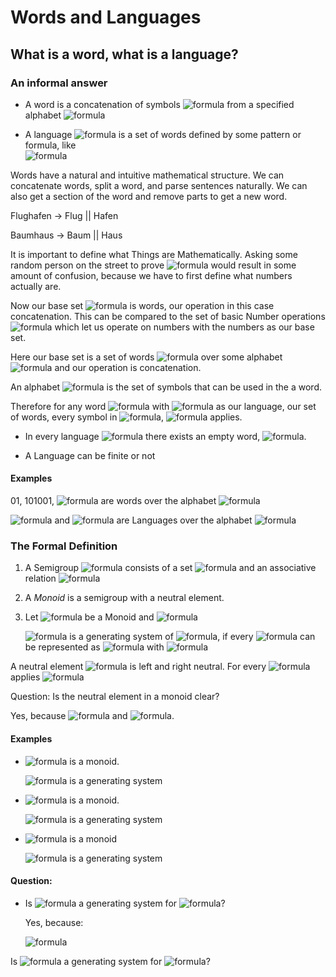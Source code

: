 # Words and Languages

## What is a word, what is a language?

### An informal answer

- A word is a concatenation of symbols ![formula](https://render.githubusercontent.com/render/math?math=w) from a specified alphabet ![formula](https://render.githubusercontent.com/render/math?math=\sum)

- A language ![formula](https://render.githubusercontent.com/render/math?math=L) is a set of words defined by some pattern or formula, like  
![formula](https://render.githubusercontent.com/render/math?math=\lbrace%20a^{n^2}|n\geq0\rbrace%3d\lbrace\epsilon,a,aaaa,aaaaaaaaa,...\rbrace)

Words have a natural and intuitive mathematical structure. We can concatenate words, split a word, and parse sentences naturally. We can also get a section of the word and remove parts to get a new word.

Flughafen -> Flug || Hafen

Baumhaus -> Baum || Haus

It is important to define what Things are Mathematically.
Asking some random person on the street to prove ![formula](https://render.githubusercontent.com/render/math?math=1%2b1=2) would result in some amount of confusion, because we have to first define what numbers actually are.

Now our base set ![formula](https://render.githubusercontent.com/render/math?math=L) is words, our operation in this case concatenation. This can be compared to the set of basic Number operations ![formula](https://render.githubusercontent.com/render/math?math=\lbrace%2b,\times,\div,-\rbrace) which let us operate on numbers with the numbers as our base set.

Here our base set is a set of words ![formula](https://render.githubusercontent.com/render/math?math=W) over some alphabet ![formula](https://render.githubusercontent.com/render/math?math=\Sigma) and our operation is concatenation.

An alphabet ![formula](https://render.githubusercontent.com/render/math?math=\Sigma) is the set of symbols that can be used in the a word.

Therefore for any word ![formula](https://render.githubusercontent.com/render/math?math=w\in%20L) with ![formula](https://render.githubusercontent.com/render/math?math=L) as our language, our set of words, every symbol in ![formula](https://render.githubusercontent.com/render/math?math=s\in%20w), ![formula](https://render.githubusercontent.com/render/math?math=s\in\Sigma)
applies.

- In every language ![formula](https://render.githubusercontent.com/render/math?math=L) there exists an empty word, ![formula](https://render.githubusercontent.com/render/math?math=\epsilon).

- A Language can be finite or not


#### Examples

01, 101001, ![formula](https://render.githubusercontent.com/render/math?math=\epsilon) are words over the alphabet ![formula](https://render.githubusercontent.com/render/math?math=\lbrace0,1\rbrace)

![formula](https://render.githubusercontent.com/render/math?math=\lbrace0,1,101,1001\rbrace) and ![formula](https://render.githubusercontent.com/render/math?math=\lbrace\epsilon,0,1,00,01,10,11,000,001,...\rbrace) are Languages over the alphabet ![formula](https://render.githubusercontent.com/render/math?math=\lbrace0,1\rbrace)

### The Formal Definition

1. A Semigroup ![formula](https://render.githubusercontent.com/render/math?math=(H,\circ)) consists of a set ![formula](https://render.githubusercontent.com/render/math?math=H) and an associative relation ![formula](https://render.githubusercontent.com/render/math?math=\circ:H\times%20H\rightarrow%20H)
2. A _Monoid_ is a semigroup with a neutral element.
3. Let ![formula](https://render.githubusercontent.com/render/math?math=(M,\circ)) be a Monoid and ![formula](https://render.githubusercontent.com/render/math?math=E%20\subseteq%20M)

    ![formula](https://render.githubusercontent.com/render/math?math=E) is a generating system of ![formula](https://render.githubusercontent.com/render/math?math=(M,\circ)), if every ![formula](https://render.githubusercontent.com/render/math?math=m\in%20M) can be represented as ![formula](https://render.githubusercontent.com/render/math?math=m%3De_1\circ%20...\circ%20e_n) with ![formula](https://render.githubusercontent.com/render/math?math=e_i\in%20E)

A neutral element ![formula](https://render.githubusercontent.com/render/math?math=e) is left and right neutral. For every ![formula](https://render.githubusercontent.com/render/math?math=x) applies ![formula](https://render.githubusercontent.com/render/math?math=e\circ%20x%3Dx\circ%20e%3Dx)

Question: Is the neutral element in a monoid clear?

Yes, because ![formula](https://render.githubusercontent.com/render/math?math=e_1\circ%20e_2%3De_1) and ![formula](https://render.githubusercontent.com/render/math?math=e_1\circ%20e_2%3De_2).

#### Examples

- ![formula](https://render.githubusercontent.com/render/math?math=(Z,%2b)) is a monoid.

  ![formula](https://render.githubusercontent.com/render/math?math=\lbrace-1,1\rbrace) is a generating system

- ![formula](https://render.githubusercontent.com/render/math?math=(N_0,%2b)) is a monoid.

  ![formula](https://render.githubusercontent.com/render/math?math=\lbrace1\rbrace) is a generating system

- ![formula](https://render.githubusercontent.com/render/math?math=(Z_8,\cdotp)) is a monoid
  
  ![formula](https://render.githubusercontent.com/render/math?math=\lbrace2,3,5\rbrace) is a generating system

#### Question:

- Is ![formula](https://render.githubusercontent.com/render/math?math=\lbrace-16,17,18\rbrace) a generating system for ![formula](https://render.githubusercontent.com/render/math?math=(Z,%2b))?

  Yes, because: 
  
  ![formula](https://render.githubusercontent.com/render/math?math=-16%2b17%3d1\Rightarrow%20Z=\lbrace-16a%2b17b|a,b\in%20N\rbrace)

Is ![formula](https://render.githubusercontent.com/render/math?math=\lbrace3,5,7\rbrace) a generating system for ![formula](https://render.githubusercontent.com/render/math?math=(Z_8,\cdotp))?

